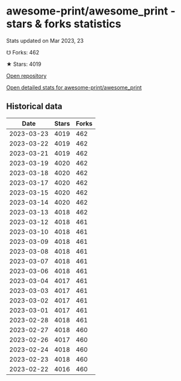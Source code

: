 # awesome-print/awesome_print - stars & forks statistics

Stats updated on Mar 2023, 23

☋ Forks: 462

★ Stars: 4019

[Open repository](https://github.com/awesome-print/awesome_print)

[Open detailed stats for awesome-print/awesome_print](https://reviewgithub.com/rep/awesome-print/awesome_print)

## Historical data
| Date | Stars | Forks |
|------|-------|-------|
| 2023-03-23 | 4019 | 462 | 
| 2023-03-22 | 4019 | 462 | 
| 2023-03-21 | 4019 | 462 | 
| 2023-03-19 | 4020 | 462 | 
| 2023-03-18 | 4020 | 462 | 
| 2023-03-17 | 4020 | 462 | 
| 2023-03-15 | 4020 | 462 | 
| 2023-03-14 | 4020 | 462 | 
| 2023-03-13 | 4018 | 462 | 
| 2023-03-12 | 4018 | 461 | 
| 2023-03-10 | 4018 | 461 | 
| 2023-03-09 | 4018 | 461 | 
| 2023-03-08 | 4018 | 461 | 
| 2023-03-07 | 4018 | 461 | 
| 2023-03-06 | 4018 | 461 | 
| 2023-03-04 | 4017 | 461 | 
| 2023-03-03 | 4017 | 461 | 
| 2023-03-02 | 4017 | 461 | 
| 2023-03-01 | 4017 | 461 | 
| 2023-02-28 | 4018 | 461 | 
| 2023-02-27 | 4018 | 460 | 
| 2023-02-26 | 4017 | 460 | 
| 2023-02-24 | 4018 | 460 | 
| 2023-02-23 | 4018 | 460 | 
| 2023-02-22 | 4016 | 460 | 

